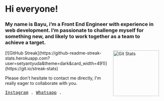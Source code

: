 <h1>
    Hi everyone!
</h1>
<h3>
    My name is Bayu, i’m a Front End Engineer with experience in web development. 
    I’m passionate to challenge myself for something new, and likely to work together as a team to achieve a target.
</h3>
<a href="https://git.io/streak-stats">
    <img alt="Git Stats" 
        src="(https://github-readme-streak-stats.herokuapp.com?user=setyantyuda&theme=dark&card_width=491" 
        align="right" 
        height="150" 
    />
</a>
[![GitHub Streak](https://github-readme-streak-stats.herokuapp.com?user=setyantyuda&theme=dark&card_width=491)](https://git.io/streak-stats)
<p>Please don't hesitate to contact me directly, I'm really eager to collaborate with you.</p>
<samp>
  <a href="https://instagram.com/im.yourtype">Instagram</a> . 
  <a href="https://wa.me/6282211768786">Whatsapp</a> . 
</samp>